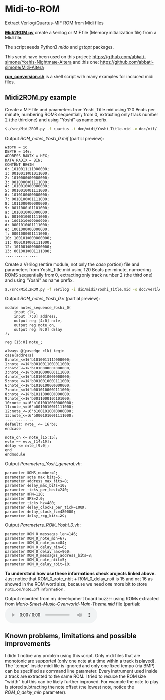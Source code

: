 # Midi-to-ROM
Extract Verilog/Quartus-MIF ROM from Midi files

[**Midi2ROM.py**](https://github.com/abbati-simone/Midi-to-ROM/blob/master/src/Midi2ROM.py) create a Verilog or MIF file (Memory initialization file) from a Midi file.

The script needs Python3 *mido* and *getopt* packages.

This script have been used on this project: https://github.com/abbati-simone/Yoshis-Nightmare-Altera
and this one: https://github.com/abbati-simone/Midi-Altera

[**run_conversion.sh**](https://github.com/abbati-simone/Midi-to-ROM/blob/master/src/run_conversion.sh) is a shell script with many examples for included midi files.

Midi2ROM.py example
-------------------
Create a MIF file and parameters from Yoshi_Title.mid using 120 Beats per minute, numbering ROMS sequentially from 0, extracting only track number 2 (the third one) and using "Yoshi" as name prefix.
```bash
$./src/Midi2ROM.py -f quartus -i doc/midi/Yoshi_Title.mid -o doc/mif/ -p doc/parameters/ -b 120 -n 1 -r Yoshi -t2
```
Output *ROM_notes_Yoshi_0.mif* (partial preview):
```
WIDTH = 16;
DEPTH = 146;
ADDRESS_RADIX = HEX;
DATA_RADIX = BIN;
CONTENT BEGIN
0: 1010011111000000;
1: 0010011001011000;
2: 1010000000000000;
3: 0010000001111000;
4: 1010010000000000;
5: 0010010001111000;
6: 1010100000000000;
7: 0010100001111000;
8: 1011000000000000;
9: 0011000101101000;
a: 1010010000000000;
b: 0010010001111000;
c: 1001010000000000;
d: 0001010001111000;
e: 1001000000000000;
f: 0001000001111000;
10: 1001010000000000;
11: 0001010001111000;
12: 1010010000000000;
13: 0010010001111000;
...............
```

Create a Verilog (entire module, not only the *case* portion) file and parameters from Yoshi_Title.mid using 120 Beats per minute, numbering ROMS sequentially from 0, extracting only track number 2 (the third one) and using "Yoshi" as name prefix.
```bash
$./src/Midi2ROM.py -f verilog -i dic/midi/Yoshi_Title.mid -o doc/verilog/ -p doc/parameters/ -b 120 -n 1 -r Yoshi -t2
```
Output *ROM_notes_Yoshi_0.v* (partial preview):
```
module notes_sequence_Yoshi_0(
	input clk,
	input [7:0] address,
	output reg [4:0] note,
	output reg note_on,
	output reg [9:0] delay
);

reg [15:0] note_;

always @(posedge clk) begin
case(address)
0:note_<=16'b1010011111000000;
1:note_<=16'b0010011001011000;
2:note_<=16'b1010000000000000;
3:note_<=16'b0010000001111000;
4:note_<=16'b1010010000000000;
5:note_<=16'b0010010001111000;
6:note_<=16'b1010100000000000;
7:note_<=16'b0010100001111000;
8:note_<=16'b1011000000000000;
9:note_<=16'b0011000101101000;
10:note_<=16'b1010010000000000;
11:note_<=16'b0010010001111000;
12:note_<=16'b1001010000000000;
13:note_<=16'b0001010001111000;
.............
default: note_ <= 16'b0;
endcase

note_on <= note_[15:15];
note <= note_[14:10];
delay <= note_[9:0];
end
endmodule
```

Output *Parameters_Yoshi_general.vh*:
```
parameter ROMS_number=1;
parameter note_max_bits=5;
parameter address_max_bits=8;
parameter delay_max_bits=10;
parameter ticks_per_beat=240;
parameter BPM=120;
parameter BPS=2.0;
parameter ticks_hz=480;
parameter delay_clocks_per_tick=1000;
parameter delay_clock_hz=480000;
parameter delay_reg_bits=29;
```

Output *Parameters_ROM_Yoshi_0.vh*:
```
parameter ROM_0_messages_len=146;
parameter ROM_0_note_min=67;
parameter ROM_0_note_max=84;
parameter ROM_0_delay_min=0;
parameter ROM_0_delay_max=960;
parameter ROM_0_messages_address_bits=8;
parameter ROM_0_note_nbit=5;
parameter ROM_0_delay_nbit=10;
```

**To understand how use these informations check projects linked above.**
Just notice that ROM_0_note_nbit + ROM_0_delay_nbit is 15 and not 16 as showed in the ROM word size, because we need one more bit to store note_on/note_off information.

Output recorded from my development board buzzer using ROMs extracted from *Mario-Sheet-Music-Overworld-Main-Theme.mid* file (partial):
![Output board buzzer record](https://github.com/abbati-simone/Midi-to-ROM/blob/master/doc/Output_board_buzzer_record.mp3 "Output board buzzer record")

Known problems, limitations and possible improvements
-----------------------------------------------------
I didn't notice any problem using this script.
Only midi files that are monotonic are supported (only one note at a time within a track is played). The 'tempo' inside midi file is ignored and only one fixed tempo (via BMP) can be specified as command line parameter. Every instrument used inside a track are extracted to the same ROM.
I tried to reduce the ROM size "width" but this can be likely further improved. For example the note to play is stored subtracting the note offset (the lowest note, notice the *ROM_0_delay_min* parameter).

